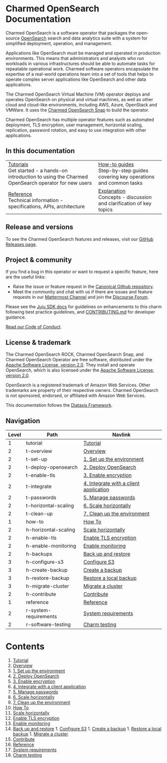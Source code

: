 # Charmed OpenSearch Documentation
Charmed OpenSearch is a software operator that packages the open-source [OpenSearch](http://opensearch.org/) search and data analytics suite with a system for simplified deployment, operation, and management. 

Applications like OpenSearch must be managed and operated in production environments. This means that administrators and analysts who run workloads in various infrastructures should be able to automate tasks for repeatable operational work. Charmed software operators encapsulate the expertise of a real-world operations team into a set of tools that helps to operate complex server applications like OpenSearch and other data applications.

The Charmed OpenSearch Virtual Machine (VM) operator deploys and operates OpenSearch on physical and virtual machines, as well as other cloud and cloud-like environments, including AWS, Azure, OpenStack and VMWare. It uses the [Charmed OpenSearch Snap](https://snapcraft.io/opensearch) to build the operator.

Charmed OpenSearch  has multiple operator features such as automated deployment, TLS encryption, user management, horizontal scaling, replication, password rotation, and easy to use integration with other applications.

## In this documentation
| | |
|--|--|
|  [Tutorials](/t/9722)</br>  Get started - a hands-on introduction to using the Charmed OpenSearch operator for new users </br> |  [How-to guides](/t/10994) </br> Step-by-step guides covering key operations and common tasks |
| [Reference](/t/14109) </br> Technical information - specifications, APIs, architecture | [Explanation]() </br> Concepts - discussion and clarification of key topics  |


## Release and versions

To see the Charmed OpenSearch features and releases, visit our [GitHub Releases page](https://github.com/canonical/opensearch-operator/releases).
<!--
The Charmed OpenSearch (VM Operator) release aligns with the [OpenSearch upstream major version naming](https://opensearch.org/docs/latest/version-history/). OpenSearch releases major versions such as 1.0, 2.0, and so on.

A charm version combines both the application major version and / (slash) the channel, e.g. `2/stable`, `2/candidate`, `2/edge`. 
The channels are ordered from the most stable to the least stable, candidate, and edge. More risky channels like edge are always implicitly available. 
So, if the candidate is listed, you can pull the candidate and edge. When stable is listed, all three are available.

The upper portion of this page describes the Operating System (OS) where the charm can run, e.g. 2/stable is compatible and should run on a machine with Ubuntu 22.04 OS.
-->

## Project & community
If you find a bug in this operator or want to request a specific feature, here are the useful links:
- Raise the issue or feature request in the [Canonical Github repository](https://github.com/canonical/opensearch-operator/issues).
- Meet the community and chat with us if there are issues and feature requests in our [Mattermost Channel](https://chat.charmhub.io/charmhub/channels/data-platform)
and join the [Discourse Forum](https://discourse.charmhub.io/tag/opensearch).

Please see the [Juju SDK docs](https://juju.is/docs/sdk) for guidelines on enhancements to this charm following best practice guidelines, 
and [CONTRIBUTING.md](https://github.com/canonical/mongodb-operator/blob/main/CONTRIBUTING.md) for developer guidance.

[Read our Code of Conduct](https://ubuntu.com/community/code-of-conduct).

## License & trademark
The Charmed OpenSearch ROCK, Charmed OpenSearch Snap, and Charmed OpenSearch Operator are free software, distributed under the 
[Apache Software License, version 2.0](https://github.com/canonical/charmed-opensearch-rock/blob/main/licenses/LICENSE-rock). They install and operate OpenSearch, 
which is also licensed under the [Apache Software License, version 2.0](https://github.com/canonical/charmed-opensearch-rock/blob/main/licenses/LICENSE-opensearch).

OpenSearch is a registered trademark of Amazon Web Services. Other trademarks are property of their respective owners. Charmed OpenSearch is not sponsored, 
endorsed, or affiliated with Amazon Web Services.

This documentation follows the [Diataxis Framework](https://canonical.com/blog/diataxis-a-new-foundation-for-canonical-documentation).

## Navigation


| Level | Path                       | Navlink                                      |
|----------|-------------------------|----------------------------------------------|
| 1     | tutorial                   | [Tutorial]()                                 |
| 2     | t-overview                 | [Overview](/t/9722)                   |
| 2     | t-set-up        | [1. Set up the environment](/t/9724)         |
| 2     | t-deploy-opensearch        | [2. Deploy OpenSearch](/t/9716)              |
| 2     | t-enable-tls               | [3. Enable encryption](/t/9718)              |
| 2     | t-integrate | [4. Integrate with a client application](/t/9714)          |
| 2     | t-passwords          | [5. Manage passwords](/t/9728)                    |
| 2     | t-horizontal-scaling       | [6. Scale horizontally](/t/9720)  |
| 2     | t-clean-up                 | [7. Clean up the environment](/t/9726)       |
| 1     | how-to                     | [How To]()                                   |
| 2     | h-horizontal-scaling  | [Scale horizontally](/t/10994)          |
| 2     | h-enable-tls   | [Enable TLS encryption](/t/14783)          |
| 2     | h-enable-monitoring | [Enable monitoring](/t/14560) |
| 2     | h-backups                   | [Back up and restore]()                           |
| 3     | h-configure-s3             | [Configure S3](/t/14097)                     |
| 3     | h-create-backup            | [Create a backup](/t/14098)                  |
| 3     | h-restore-backup     | [Restore a local backup](/t/14099)           |
| 3     | h-migrate-cluster          | [Migrate a cluster](/t/14100)                |
| 2     | h-contribute | [Contribute](/t/14557) |
| 1     | reference                  | [Reference]()                                |
| 2     | r-system-requirements | [System requirements](/t/14565) |
| 2     | r-software-testing                  | [Charm testing](/t/14109)                                |

# Contents

1. [Tutorial](tutorial)
  1. [Overview](tutorial/t-overview.md)
  1. [1. Set up the environment](tutorial/t-set-up.md)
  1. [2. Deploy OpenSearch](tutorial/t-deploy-opensearch.md)
  1. [3. Enable encryption](tutorial/t-enable-tls.md)
  1. [4. Integrate with a client application](tutorial/t-integrate.md)
  1. [5. Manage passwords](tutorial/t-passwords.md)
  1. [6. Scale horizontally](tutorial/t-horizontal-scaling.md)
  1. [7. Clean up the environment](tutorial/t-clean-up.md)
1. [How To](how-to)
  1. [Scale horizontally](how-to/h-horizontal-scaling.md)
  1. [Enable TLS encryption](how-to/h-enable-tls.md)
  1. [Enable monitoring](how-to/h-enable-monitoring.md)
  1. [Back up and restore](how-to/h-backups)
    1. [Configure S3](how-to/h-backups/h-configure-s3.md)
    1. [Create a backup](how-to/h-backups/h-create-backup.md)
    1. [Restore a local backup](how-to/h-backups/h-restore-backup.md)
    1. [Migrate a cluster](how-to/h-backups/h-migrate-cluster.md)
  1. [Contribute](how-to/h-contribute.md)
1. [Reference](reference)
  1. [System requirements](reference/r-system-requirements.md)
  1. [Charm testing](reference/r-software-testing.md)